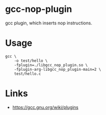 # gcc-nop-plugin

gcc plugin, which inserts nop instructions.

# Usage

```
gcc \
    -o test/hello \
    -fplugin=./libgcc_nop_plugin.so \
    -fplugin-arg-libgcc_nop_plugin-main=2 \
    test/hello.c
```

# Links

* https://gcc.gnu.org/wiki/plugins

